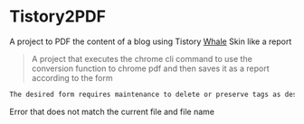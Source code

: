 # Tistory2PDF
A project to PDF the content of a blog using Tistory [Whale](https://privatenote.tistory.com/28) Skin like a report



> A project that executes the chrome cli command to use the conversion function to chrome pdf
and then saves it as a report according to the form

```sh
The desired form requires maintenance to delete or preserve tags as desired
```

Error that does not match the current file and file name